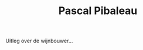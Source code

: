 ﻿---
title: Pascal Pibaleau
huis:  Dom. Pibaleau
dept:  Indre et Loire
regio: Touraine (Loire)
photo: pibaleau.png
layout: wijnhuis

wijnen:
    - naam:  La Perlette'11
      ref:   
      app:   Vin de France
      type:  Petillant naturel
      cep:   Grolleau noir
      prijs: €11.20
      
    - naam:  Chenin blanc sec'12
      ref:   
      app:   A.O.C. Azay-Le-Rideau
      type:  Blanc sec
      cep:   Chenin blanc
      prijs: €7.45
      
    - naam:  
      ref:   
      app:
      type:  
      cep:   
      prijs: 
      
    - naam:  
      ref:   
      app:
      type:  
      cep:   
      prijs: 
      
      
   

---
Uitleg over de wijnbouwer...
